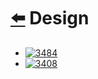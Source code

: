 
# [⬅️](../README.md)  Design

- [![3484](https://img.shields.io/badge/3484-Design_Spreadsheet-yellow)](/problems/3484.md)  
- [![3408](https://img.shields.io/badge/3408-Design_Task_Manager-yellow)](/problems/3408.md)

